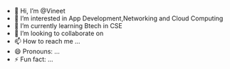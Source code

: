 - 👋 Hi, I’m @Vineet
- 👀 I’m interested in App Development,Networking and Cloud Computing
- 🌱 I’m currently learning Btech in CSE
- 💞️ I’m looking to collaborate on 
- 📫 How to reach me ...
- 😄 Pronouns: ...
- ⚡ Fun fact: ...

<!---
Fusionop3/Fusionop3 is a ✨ special ✨ repository because its `README.md` (this file) appears on your GitHub profile.
You can click the Preview link to take a look at your changes.
--->
